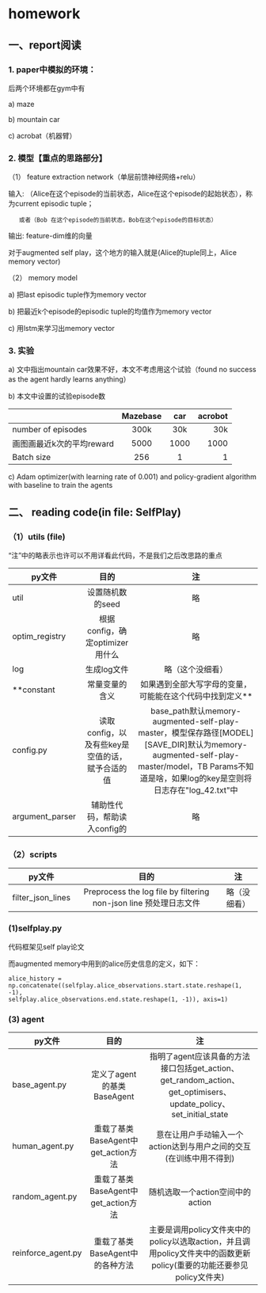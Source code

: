 # homework

## 一、report阅读
### 1.	paper中模拟的环境：

后两个环境都在gym中有

a)	maze

b)	mountain car

c)	acrobat（机器臂）

### 2.	模型【重点的思路部分】

（1）	feature extraction network（单层前馈神经网络+relu）

输入:
      （Alice在这个episode的当前状态，Alice在这个episode的起始状态），称为current episodic tuple；
		
       或者（Bob 在这个episode的当前状态，Bob在这个episode的目标状态）

输出:  feature-dim维的向量


对于augmented self play，这个地方的输入就是(Alice的tuple同上，Alice memory vector)

（2）	memory model

a)	把last episodic tuple作为memory vector

b)	把最近k个episode的episodic tuple的均值作为memory vector

c)	用lstm来学习出memory vector


### 3.	实验

a) 文中指出mountain car效果不好，本文不考虑用这个试验（found no success as the agent hardly learns anything）

b) 本文中设置的试验episode数

|               | Mazebase        | car       | acrobot  |
| -------------|:--------------: |:-------------:| -----:|
| number of episodes     |300k | 30k|  30k|
| 画图画最近k次的平均reward| 5000      | 1000      |   1000 |
|Batch size | 256     |    1 | 1|


c) Adam optimizer(with learning rate of 0.001) and policy-gradient algorithm with baseline to train the agents


## 二、 reading code(in file: SelfPlay)
### （1）utils (file)

“注”中的略表示也许可以不用详看此代码，不是我们之后改思路的重点

|       py文件        | 目的       | 注 |
| -------------|:--------------: |:---------:|
| util | 设置随机数的seed| 略|
|optim_registry | 根据config，确定optimizer用什么 | 略|
|log | 生成log文件| 略（这个没细看）|
|**constant| 常量变量的含义| 如果遇到全部大写字母的变量，可能能在这个代码中找到定义**|
|config.py|读取config，以及有些key是空值的话，赋予合适的值|base_path默认memory-augmented-self-play-master，模型保存路径[MODEL][SAVE_DIR]默认为memory-augmented-self-play-master/model，TB Params不知道是啥，如果log的key是空则将日志存在"log_42.txt"中|
|argument_parser| 辅助性代码，帮助读入config的| 略|

### （2）scripts

|       py文件        | 目的       | 注 |
| -------------|:--------------: |:---------:|
| filter_json_lines |Preprocess the log file by filtering non-json line 预处理日志文件| 略（没细看）|




### (1)selfplay.py
代码框架见self play论文

而augmented memory中用到的alice历史信息的定义，如下：

```alice_history = np.concatenate((selfplay.alice_observations.start.state.reshape(1, -1),                                      selfplay.alice_observations.end.state.reshape(1, -1)), axis=1)```


### (3) agent 

|       py文件        | 目的       | 注 |
| -------------|:--------------: |:---------:|
|base_agent.py |定义了agent的基类BaseAgent| 指明了agent应该具备的方法接口包括get_action、get_random_action、get_optimisers、update_policy、set_initial_state|
|human_agent.py|重载了基类BaseAgent中get_action方法|意在让用户手动输入一个action达到与用户之间的交互(在训练中用不得到)|
|random_agent.py|重载了基类BaseAgent中get_action方法|随机选取一个action空间中的action|
|reinforce_agent.py|重载了基类BaseAgent中的各种方法|主要是调用policy文件夹中的policy以选取action，并且调用policy文件夹中的函数更新policy(重要的功能还要参见policy文件夹)|